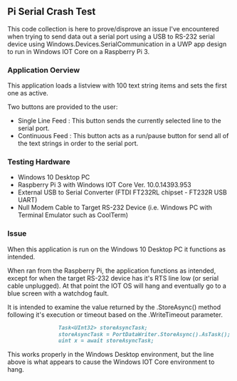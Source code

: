 ## Pi Serial Crash Test

This code collection is here to prove/disprove an issue I've encountered when trying to send data out a serial port using a USB to RS-232 serial device using Windows.Devices.SerialCommunication in a UWP app design to run in Windows IOT Core on a Raspberry Pi 3.

### Application Oerview

This application loads a listview with 100 text string items and sets the first one as active.

Two buttons are provided to the user:

- Single Line Feed : This button sends the currently selected line to the serial port.
- Continuous Feed : This button acts as a run/pause button for send all of the text strings in order to the serial port.

### Testing Hardware

- Windows 10 Desktop PC
- Raspberry Pi 3 with Windows IOT Core Ver. 10.0.14393.953
- External USB to Serial Converter (FTDI FT232RL chipset - FT232R USB UART)
- Null Modem Cable to Target RS-232 Device (i.e. Windows PC with Terminal Emulator such as CoolTerm)

### Issue

When this application is run on the Windows 10 Desktop PC it functions as intended.

When ran from the Raspberry Pi, the application functions as intended, except for when the target RS-232 device has it's RTS line low (or serial cable unplugged).  At that point the IOT OS will hang and eventually go to a blue screen with a watchdog fault.

It is intended to examine the value returned by the .StoreAsync() method following it's execution or timeout based on the .WriteTimeout parameter. 

```markdown
                Task<UInt32> storeAsyncTask;
                storeAsyncTask = PortDataWriter.StoreAsync().AsTask();    //<----This is where it hangs in IOT Core
                uint x = await storeAsyncTask;
```

This works properly in the Windows Desktop environment, but the line above is what appears to cause the Windows IOT Core environment to hang.

